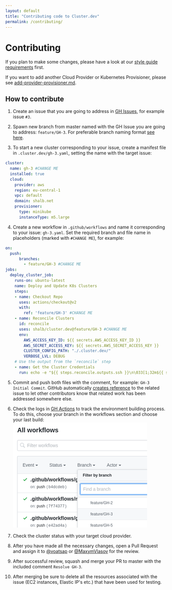 ```yaml
---
layout: default
title: "Contributing code to Cluster.dev"
permalink: /contributing/
---
```


# Contributing

If you plan to make some changes, please have a look at our [style guide requirements](style-guide.md) first.

If you want to add another Cloud Provider or Kubernetes Provisioner, please see [add-provider-provisioner.md](add-provider-provisioner.md).

## How to contribute

1) Create an issue that you are going to address in [GH Issues](https://github.com/shalb/cluster.dev/issues), for example issue `#3`.

2) Spawn new branch from master named with the GH Issue you are going to address: `feature/GH-3`. For preferable branch naming format [see here](https://github.com/pdffiller/styleguide-hooks/#branch-naming-format).

3) To start a new cluster corresponding to your issue, create a manifest file in `.cluster.dev/gh-3.yaml`, setting the name with the target issue:

```yaml
cluster:
  name: gh-3 #CHANGE ME
  installed: true
  cloud:
    provider: aws
    region: eu-central-1
    vpc: default
    domain: shalb.net
    provisioner:
      type: minikube
      instanceType: m5.large
```

4) Create a new workflow in `.github/workflows` and name it corresponding to your issue: `gh-3.yaml`. Set the required branch and file name in placeholders (marked with `#CHANGE ME`), for example:

```yaml
on:
  push:
      branches:
        - feature/GH-3 #CHANGE ME
jobs:
  deploy_cluster_job:
    runs-on: ubuntu-latest
    name: Deploy and Update K8s Clusters
    steps:
    - name: Checkout Repo
      uses: actions/checkout@v2
      with:
        ref: 'feature/GH-3' #CHANGE ME
    - name: Reconcile Clusters
      id: reconcile
      uses: shalb/cluster.dev@feature/GH-3 #CHANGE ME
      env:
        AWS_ACCESS_KEY_ID: ${{ secrets.AWS_ACCESS_KEY_ID }}
        AWS_SECRET_ACCESS_KEY: ${{ secrets.AWS_SECRET_ACCESS_KEY }}
        CLUSTER_CONFIG_PATH: "./.cluster.dev/"
        VERBOSE_LVL: DEBUG
    # Use the output from the `reconcile` step
    - name: Get the Cluster Credentials
      run: echo -e "${{ steps.reconcile.outputs.ssh }}\n\033[1;32m${{ steps.reconcile.outputs.kubeconfig }}"
```
5) Commit and push both files with the comment, for example: `GH-3 Initial Commit`. GitHub automatically [creates reference](https://help.github.com/en/github/writing-on-github/autolinked-references-and-urls#issues-and-pull-requests) to the related issue to let other contributors know that related work has been addressed somewhere else.

6) Check the logs in [GH Actions](https://github.com/shalb/cluster.dev/actions) to track the environment building process. To do this, choose your branch in the workflows section and choose your last build:
![select the branch](images/contributing.md-select-the-branch.png)  

7) Check the cluster status with your target cloud provider.

8) After you have made all the necessary changes, open a Pull Request and assign it to [@voatsap](https://github.com/voatsap) or [@MaxymVlasov](https://github.com/MaxymVlasov) for the review.

9) After successful review, squash and merge your PR to master with the included comment `Resolve GH-3`.

10) After merging be sure to delete all the resources associated with the issue (EC2 instances, Elastic IP's etc.) that have been used for testing.
